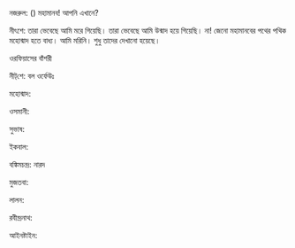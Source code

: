
নজরুল: () মহামানব! আপনি এখানে?

নীৎশে: তারা ভেবেছে আমি মরে গিয়েছি। তারা ভেবেছে আমি উন্মাদ হয়ে গিয়েছি। না! জেনো মহামানবের পথের পথিক মহোন্মাদ হতে বাধ্য। আমি মরিনি। শুধু তাদের দেখানো হয়েছে।

ওরফিয়াসের বাঁশরী

নীট্‌শে: বল ওর্ফেউঃ

মহোন্মাদ: 

ওসমানী: 

সুভাষ: 

ইকবাল: 

বঙ্কিমচন্দ্র: নারদ

মুজতবা: 

লালন: 

রবীন্দ্রনাথ: 

আইনষ্টাইন: 


